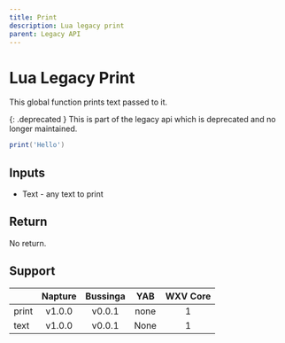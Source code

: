 ```yaml
---
title: Print
description: Lua legacy print
parent: Legacy API
---
```

# Lua Legacy Print

This global function prints text passed to it.

{: .deprecated }
This is part of the legacy api which is deprecated and no longer maintained.

```lua
print('Hello')
```

## Inputs

- Text - any text to print

## Return

No return.

## Support

|       | Napture                 | Bussinga                 | YAB                    | WXV Core            |
| ----- | :---------------------: | :----------------------: | :--------------------: | :-----------------: |
| print | <span full>v1.0.0</span>| <span full>v0.0.1</span> | <span none>none</span> | <span full>1</span> |
| text  | <span full>v1.0.0</span>| <span full>v0.0.1</span> | <span none>None</span> | <span full>1</span> |
